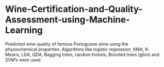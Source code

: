 # Wine-Certification-and-Quality-Assessment-using-Machine-Learning
Predicted wine quality of famous Portuguese wine using the physiochemical properties. Algorithms like logistic regression, KNN, K-Means, LDA, QDA, Bagging trees, random forests, Boosted trees (gbm) and SVM’s were used
